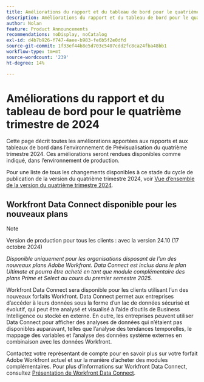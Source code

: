 ```yaml
---
title: Améliorations du rapport et du tableau de bord pour le quatrième trimestre de 2024
description: Améliorations du rapport et du tableau de bord pour le quatrième trimestre de 2024
author: Nolan
feature: Product Announcements
recommendations: noDisplay, noCatalog
exl-id: d4b7b926-f747-4aee-b983-fe6b5f2e0dfd
source-git-commit: 1f33ef44b8e5d703c5407cdd2fc8ca24fba48bb1
workflow-type: tm+mt
source-wordcount: '239'
ht-degree: 14%

---
```


# Améliorations du rapport et du tableau de bord pour le quatrième trimestre de 2024

Cette page décrit toutes les améliorations apportées aux rapports et aux tableaux de bord dans l’environnement de Prévisualisation du quatrième trimestre 2024. Ces améliorations seront rendues disponibles comme indiqué, dans l’environnement de production.

Pour une liste de tous les changements disponibles à ce stade du cycle de publication de la version du quatrième trimestre 2024, voir [Vue d’ensemble de la version du quatrième trimestre 2024](/help/quicksilver/product-announcements/product-releases/24-q4-release-activity/24-q4-release-overview.md).

## Workfront Data Connect disponible pour les nouveaux plans

>[!NOTE]
>
>Version de production pour tous les clients : avec la version 24.10 (17 octobre 2024)
>
>_Disponible uniquement pour les organisations disposant de l’un des nouveaux plans Adobe Workfront. Data Connect est inclus dans le plan Ultimate et pourra être acheté en tant que module complémentaire des plans Prime et Select au cours du premier semestre 2025._

Workfront Data Connect sera disponible pour les clients utilisant l’un des nouveaux forfaits Workfront. Data Connect permet aux entreprises d’accéder à leurs données sous la forme d’un lac de données sécurisé et évolutif, qui peut être analysé et visualisé à l’aide d’outils de Business Intelligence ou stocké en externe. En outre, les entreprises peuvent utiliser Data Connect pour afficher des analyses de données qui n’étaient pas disponibles auparavant, telles que l’analyse des tendances temporelles, le mappage des variables et l’analyse des données système externes en combinaison avec les données Workfront.

Contactez votre représentant de compte pour en savoir plus sur votre forfait Adobe Workfront actuel et sur la manière d’acheter des modules complémentaires. Pour plus d’informations sur Workfront Data Connect, consultez [Présentation de Workfront Data Connect](/help/quicksilver/reports-and-dashboards/data-lake/data-lake-overview.md).
